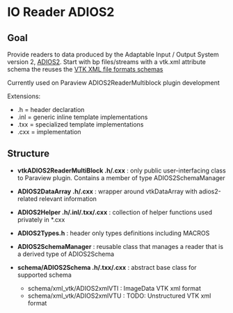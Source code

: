 # IO Reader ADIOS2

## Goal

Provide readers to data produced by the Adaptable Input / Output System version 2, [ADIOS2](https://adios2.readthedocs.io/en/latest/). Start with bp files/streams with a vtk.xml attribute schema the reuses the [VTK XML file formats schemas](https://vtk.org/wp-content/uploads/2015/04/file-formats.pdf)

Currently used on Paraview ADIOS2ReaderMultiblock plugin development

Extensions:

* .h = header declaration
* .inl = generic inline template implementations
* .txx = specialized template implementations
* .cxx = implementation

## Structure


- **vtkADIOS2ReaderMultiBlock .h/.cxx** : only public user-interfacing class to Paraview plugin. Contains a member of type ADIOS2SchemaManager


- **ADIOS2DataArray .h/.cxx** : wrapper around vtkDataArray with adios2-related relevant information


- **ADIOS2Helper .h/.inl/.txx/.cxx** : collection of helper functions used privately in *.cxx


- **ADIOS2Types.h** : header only types definitions including MACROS


- **ADIOS2SchemaManager** : reusable class that manages a reader that is a derived type of ADIOS2Schema


- **schema/ADIOS2Schema .h/.txx/.cxx** : abstract base class for supported schema

    - schema/xml_vtk/ADIOS2xmlVTI : ImageData VTK xml format
    - schema/xml_vtk/ADIOS2xmlVTU : TODO: Unstructured VTK xml format
